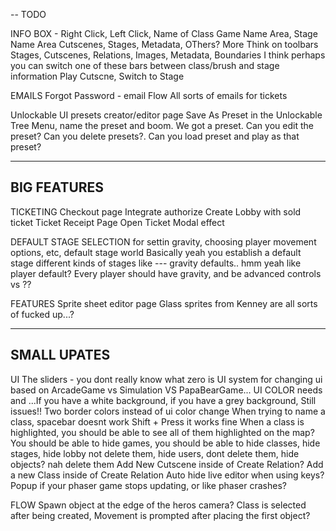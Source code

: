 --
TODO

INFO BOX - Right Click, Left Click, Name of Class
Game Name Area, Stage Name Area
   Cutscenes, Stages, Metadata, OThers? More 
Think on toolbars
  Stages, Cutscenes, Relations, Images, Metadata, Boundaries
I think perhaps you can switch one of these bars between class/brush and stage information
  Play Cutscne, Switch to Stage

EMAILS 
Forgot Password - email Flow
All sorts of emails for tickets

Unlockable UI presets creator/editor page
  Save As Preset in the Unlockable Tree Menu, name the preset and boom. We got a preset. Can you edit the preset? Can you delete presets?. Can you load preset and play as that preset?

---------
BIG FEATURES
---------

TICKETING
  Checkout page
    Integrate authorize
    Create Lobby with sold ticket
  Ticket Receipt Page
  Open Ticket Modal effect

DEFAULT STAGE SELECTION
  for settin gravity, choosing player movement options, etc, default stage world
  Basically yeah you establish a default stage
  different kinds of stages like --- gravity defaults.. hmm yeah like player default?
    Every player should have gravity, and be advanced controls vs ??

FEATURES
  Sprite sheet editor page
      Glass sprites from Kenney are all sorts of fucked up...?

-----
SMALL UPATES
-----

UI
  The sliders - you dont really know what zero is
  UI system for changing ui based on ArcadeGame vs Simulation VS PapaBearGame...
  UI COLOR needs and ...If you have a white background, if you have a grey background, Still issues!! Two border colors instead of ui color change
  When trying to name a class, spacebar doesnt work
    Shift + Press it works fine
  When a class is highlighted, you should be able to see all of them highlighted on the map?
  You should be able to hide games, you should be able to hide classes, hide stages, hide lobby not delete them, hide users, dont delete them, hide objects? nah delete them
  Add New Cutscene inside of Create Relation? Add a new Class inside of Create Relation
  Auto hide live editor when using keys?
  Popup if your phaser game stops updating, or like phaser crashes?

FLOW
  Spawn object at the edge of the heros camera?
  Class is selected after being created, Movement is prompted after placing the first object?
